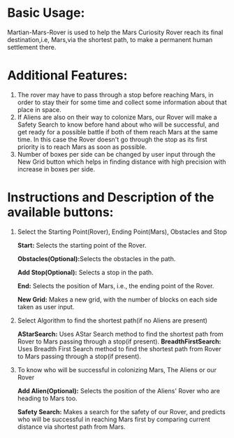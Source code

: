 # Basic Usage:

Martian-Mars-Rover is used to help the Mars Curiosity Rover reach its final destination,i.e, Mars,via the shortest path, to make a permanent human settlement there.


# Additional Features:

1. The rover may have to pass through a stop before reaching Mars, in order to stay their for some time and collect some information about that place in space.
2. If Aliens are also on their way to colonize Mars, our Rover will make a Safety Search to know before hand about who will be successful, and get ready for a possible battle if both of them reach Mars at the same time. In this case the Rover doesn't go through the stop as its first priority is to reach Mars as soon as possible. 
3. Number of boxes per side can be changed by user input through the New Grid button which helps in finding distance with high precision with increase in boxes per side.


# Instructions and Description of the available buttons:

1. Select the Starting Point(Rover), Ending Point(Mars), Obstacles and Stop
   
    <b>Start:</b> Selects the starting point of the Rover.

    <b>Obstacles(Optional):</b>Selects the obstacles in the path.

    <b>Add Stop(Optional):</b> Selects a stop in the path. 

    <b>End:</b> Selects the position of Mars, i.e., the ending point of the Rover.

    <b>New Grid:</b> Makes a new grid, with the number of blocks on each side taken as user input.

2. Select Algorithm to find the shortest path(if no Aliens are present)

    <b>AStarSearch:</b> Uses AStar Search method to find the shortest path from Rover to Mars passing through a
                stop(if present).
    <b>BreadthFirstSearch:</b> Uses Breadth First Search method to find the shortest path from Rover to 
                        Mars passing through a stop(if present).

3. To know who will be successful in colonizing Mars, The Aliens or our Rover

   <b> Add Alien(Optional):</b> Selects the position of the Aliens' Rover who are heading to Mars too.

    <b>Safety Search:</b> Makes a search for the safety of our Rover, and predicts who will be successful in
                   reaching Mars first by comparing current distance via shortest path from Mars. 


